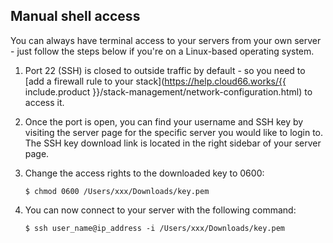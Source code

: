<!-- usedin: [ _legacy_docker/stack-management/ssh-to-server-v1.md, _maestro/stack-management/ssh-to-server-v1.md, _node/stack-management/ssh-to-server-v1.md, _rails/stack-management/ssh-to-server-v1.md] -->


## Manual shell access

You can always have terminal access to your servers from your own server - just follow the steps below if you're on a Linux-based operating system.

1.  Port 22 (SSH) is closed to outside traffic by default - so you need to [add a firewall rule to your stack](https://help.cloud66.works/{{ include.product }}/stack-management/network-configuration.html) to access it.
2.  Once the port is open, you can find your username and SSH key by visiting the server page for the specific server you would like to login to. The SSH key download link is located in the right sidebar of your server page.
3.  Change the access rights to the downloaded key to 0600:
	
		$ chmod 0600 /Users/xxx/Downloads/key.pem

4.  You can now connect to your server with the following command:

		$ ssh user_name@ip_address -i /Users/xxx/Downloads/key.pem
